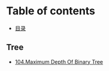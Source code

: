 # Table of contents

* [目录](README.md)

## Tree

* [104.Maximum Depth Of Binary Tree](tree/104.maximum-depth-of-binary-tree.md)

